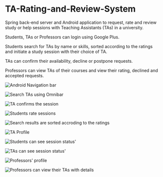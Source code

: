 # TA-Rating-and-Review-System
Spring back-end server and Android application to request, rate and review study or help sessions with Teaching Assistants (TAs) in a university.

Students, TAs or Professors can login using Google Plus. 

Students search for TAs by name or skills, sorted according to the ratings and initiate a study session with their choice of TA.

TAs can confirm their availability, decline or postpone requests.

Professors can view TAs of their courses and view their rating, declined and accepted requests.


![Android Navigation bar](https://github.com/joy-aneja/TA-Rating-and-Review-System/blob/master/screenshots/Screenshot_20160913-130408.png)

![Search TAs using Omnibar](https://github.com/joy-aneja/TA-Rating-and-Review-System/blob/master/screenshots/Screenshot_20160913-131512.png)

![TA confirms the session](https://github.com/joy-aneja/TA-Rating-and-Review-System/blob/master/screenshots/Screenshot_20160913-131747.png)

![Students rate sessions](https://github.com/joy-aneja/TA-Rating-and-Review-System/blob/master/screenshots/Screenshot_20160913-131808.png)

![Search results are sorted accroding to the ratings](https://github.com/joy-aneja/TA-Rating-and-Review-System/blob/master/screenshots/Screenshot_20160913-131827.png)

![TA Profile](https://github.com/joy-aneja/TA-Rating-and-Review-System/blob/master/screenshots/Screenshot_20160913-131837.png)

![Students can see session status'](https://github.com/joy-aneja/TA-Rating-and-Review-System/blob/master/screenshots/Screenshot_20160913-131849.png)

![TAs can see session status'](https://github.com/joy-aneja/TA-Rating-and-Review-System/blob/master/screenshots/Screenshot_20160913-131948.png)

![Professors' profile](https://github.com/joy-aneja/TA-Rating-and-Review-System/blob/master/screenshots/Screenshot_20160913-132117.png)

![Professors can view their TAs with details](https://github.com/joy-aneja/TA-Rating-and-Review-System/blob/master/screenshots/Screenshot_20160913-132125.png)
